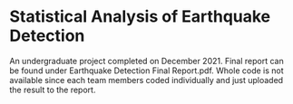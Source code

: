# Statistical Analysis of Earthquake Detection
An undergraduate project completed on December 2021. Final report can be found under Earthquake Detection Final Report.pdf. Whole code is not available since each team members coded individually and just uploaded the result to the report.
